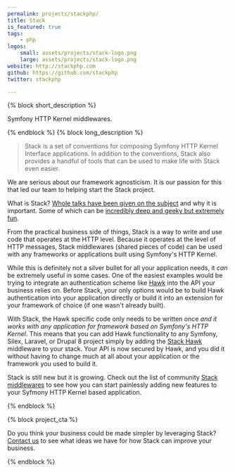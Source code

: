 ```yaml
---
permalink: projects/stackphp/
title: Stack
is_featured: true
tags:
    - php
logos:
    small: assets/projects/stack-logo.png
    large: assets/projects/stack-logo.png
website: http://stackphp.com
github: https://github.com/stackphp
twitter: stackphp

---
```

{% block short_description %}

Symfony HTTP Kernel middlewares.

{% endblock %}
{% block long_description %}

> Stack is a set of conventions for composing Symfony HTTP Kernel Interface applications. In addition to the conventions, Stack also provides a handful of tools that can be used to make life with Stack even easier.

We are serious about our framework agnosticism. It is our passion for this that led our team to helping start the Stack project.

What is Stack? [Whole talks have been given on the subject][3] and why it is important. Some of which can be [incredibly deep and geeky but extremely fun][4].

From the practical business side of things, Stack is a way to write and use code that operates at the HTTP level. Because it operates at the level of HTTP messages, Stack middlewares (shared pieces of code) can be used with any frameworks or applications built using Symfony's HTTP Kernel.

While this is definitely not a silver bullet for all your application needs, it *can* be extremely useful in some cases. One of the easiest examples would be trying to integrate an authentication scheme like [Hawk][1] into the API your business relies on. Before Stack, your only options would be to build Hawk authentication into your application directly or build it into an extension for your framework of choice (if one wasn't already built).

With Stack, the Hawk specific code only needs to be written once *and it works with any application for framework based on Symfony's HTTP Kernel*. This means that you can add Hawk functionality to any Symfony, Silex, Laravel, or Drupal 8 project simply by adding the [Stack Hawk][1] middleware to your stack. Your API is now secured by Hawk, and you did it without having to change much at all about your application or the framework you used to build it.

Stack is still new but it is growing. Check out the list of community [Stack middlewares][5] to see how you can start painlessly adding new features to your Syfmony HTTP Kernel based application.

{% endblock %}

{% block project_cta %}

Do you think your business could be made simpler by leveraging Stack? [Contact us]({{site.url}}/contact/) to see what ideas we have for how Stack can improve your business.

{% endblock %}

[1]: {{site.url}}/projects/hawk/
[2]: {{site.url}}/projects/stack-hawk/
[3]: http://stackphp.com/media/
[4]: https://speakerdeck.com/igorw/the-httpkernelinterface-is-a-lie
[5]: http://stackphp.com/middlewares/
